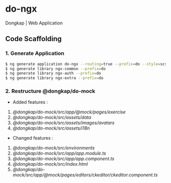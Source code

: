 # do-ngx
Dongkap | Web Application

## Code Scaffolding

### 1.	Generate Application
```sh
$ ng generate application do-ngx --routing=true --prefix=do --style=scss
$ ng generate library ngx-common --prefix=do
$ ng generate library ngx-auth --prefix=do
$ ng generate library ngx-extra --prefix=do
```

### 2.	Restructure @dongkap/do-mock
- Added features :
1. *@dongkap/do-mock/src/app/@mock/pages/exercise*
2. *@dongkap/do-mock/src/assets/data*
3. *@dongkap/do-mock/src/assets/images/avatars*
4. *@dongkap/do-mock/src/assets/i18n*
- Changed features :
1. *@dongkap/do-mock/src/environments*
2. *@dongkap/do-mock/src/app/app.module.ts*
3. *@dongkap/do-mock/src/app/app.component.ts*
4. *@dongkap/do-mock/src/index.html*
5. *@dongkap/do-mock/src/app/@mock/pages/editors/ckeditor/ckeditor.component.ts*